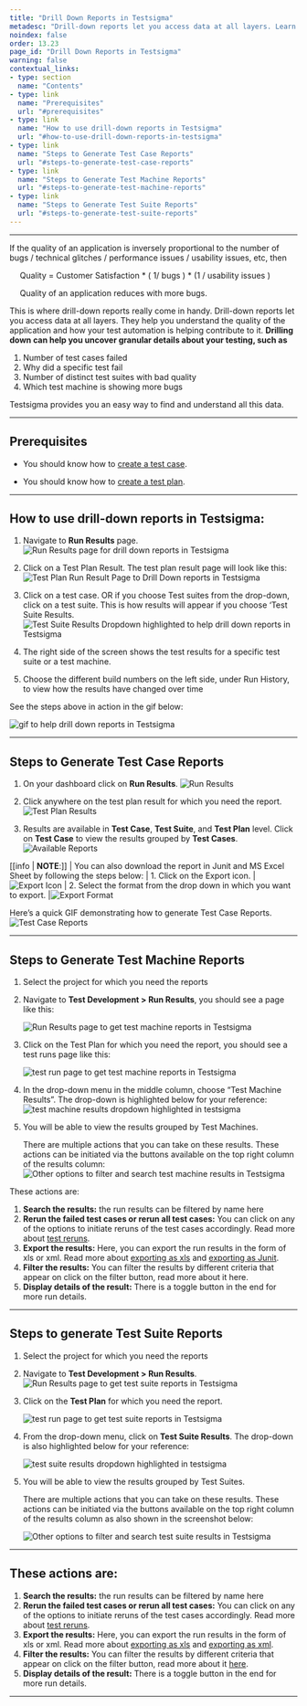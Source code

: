 ```yaml
---
title: "Drill Down Reports in Testsigma"
metadesc: "Drill-down reports let you access data at all layers. Learn how to use drill-down reports in the test execution results of automated tests in Testsigma"
noindex: false
order: 13.23
page_id: "Drill Down Reports in Testsigma"
warning: false
contextual_links:
- type: section
  name: "Contents"
- type: link
  name: "Prerequisites"
  url: "#prerequisites"
- type: link
  name: "How to use drill-down reports in Testsigma"
  url: "#how-to-use-drill-down-reports-in-testsigma"
- type: link
  name: "Steps to Generate Test Case Reports"
  url: "#steps-to-generate-test-case-reports"
- type: link
  name: "Steps to Generate Test Machine Reports"
  url: "#steps-to-generate-test-machine-reports"
- type: link
  name: "Steps to Generate Test Suite Reports"
  url: "#steps-to-generate-test-suite-reports"
---
```


---

If the quality of an application is inversely proportional to the number of bugs / technical glitches / performance issues / usability issues, etc, then

&emsp;
   Quality = Customer Satisfaction * ( 1/ bugs ) * (1 / usability issues )

&emsp;
   Quality of an application reduces with more bugs. 

This is where drill-down reports really come in handy. Drill-down reports let you access data at all layers. They help you understand the quality of the application and how your test automation is helping contribute to it. **Drilling down can help you uncover granular details about your testing, such as**

1. Number of test cases failed
2. Why did a specific test fail
3. Number of distinct test suites with bad quality
4. Which test machine is showing more bugs 

Testsigma provides you an easy way to find and understand all this data.

---

## **Prerequisites**
- You should know how to [create a test case](https://testsigma.com/docs/test-cases/manage/add-edit-delete/#creating-a-test-case). 

- You should know how to [create a test plan](https://testsigma.com/docs/test-management/test-plans/overview/#steps-to-create-a-test-plan).

---

## **How to use drill-down reports in Testsigma:**

1. Navigate to **Run Results** page.
   ![Run Results page for drill down reports in Testsigma](https://s3.amazonaws.com/static-docs.testsigma.com/new_images/reports/runs/drill-down-reports/run-results-page-drill-down-reports-testsigma.png)

2. Click on a Test Plan Result. The test plan result page will look like this:
   ![Test Plan Run Result Page to Drill Down reports in Testsigma](https://docs.testsigma.com/images/drill-down-reports/test-plan-run-result-page-drill-down-reports-testsigma.png)

3. Click on a test case. OR if you choose Test suites from the drop-down, click on a test suite. This is how results will appear if you choose ‘Test Suite Results. 
   ![Test Suite Results Dropdown highlighted to help drill down reports in Testsigma](https://docs.testsigma.com/images/drill-down-reports/test-suite-results-dropdown-highlighted-testsigma.png)

4. The right side of the screen shows the test results for a specific test suite or a test machine. 

5. Choose the different build numbers on the left side, under Run History, to view how the results have changed over time

See the steps above in action in the gif below:

![gif to help drill down reports in Testsigma](https://s3.amazonaws.com/static-docs.testsigma.com/new_images/reports/runs/drill-down-reports/gif-to-help-drill-down-reports-in-testsigma.gif)



---


## **Steps to Generate Test Case Reports**
1. On your dashboard click on **Run Results**. 
![Run Results](https://s3.amazonaws.com/static-docs.testsigma.com/new_images/projects/applications/tcrrresults.png)

2. Click anywhere on the test plan result for which you need the report.
![Test Plan Results](https://s3.amazonaws.com/static-docs.testsigma.com/new_images/projects/applications/tcrrrtp.png)

3. Results are available in **Test Case**, **Test Suite**, and **Test Plan** level. Click on **Test Case** to view the results grouped by **Test Cases**.
![Available Reports](https://s3.amazonaws.com/static-docs.testsigma.com/new_images/projects/applications/tcrartctstp.png)

[[info | **NOTE**:]]
| You can also download the report in Junit and MS Excel Sheet by following the steps below:
| 1. Click on the Export icon. 
|![Export Icon](https://s3.amazonaws.com/static-docs.testsigma.com/new_images/projects/applications/tcrdicon.png)
| 2. Select the format from the drop down in which you want to export. 
|![Export Format](https://s3.amazonaws.com/static-docs.testsigma.com/new_images/projects/applications/tcrdineju.png)

Here’s a quick GIF demonstrating how to generate Test Case Reports.
![Test Case Reports](https://s3.amazonaws.com/static-docs.testsigma.com/new_images/projects/applications/Tcreport.gif)

---


## **Steps to Generate Test Machine Reports**

1. Select the project for which you need the reports
2. Navigate to **Test Development > Run Results**, you should see a page like this:

   ![Run Results page to get test machine reports in Testsigma](https://s3.amazonaws.com/static-docs.testsigma.com/new_images/reports/runs/test-machine-reports/run-results-page-to-get-test-machine-reports-testsigma.png)

3. Click on the Test Plan for which you need the report, you should see a test runs page like this:

   ![test run page to get test machine reports in Testsigma](https://docs.testsigma.com/images/test-machine-reports/test-run-page-to-get-test-machine-reports-in-testsigma.png)

4. In the drop-down menu in the middle column, choose “Test Machine Results”. The drop-down is highlighted below for your reference:
   ![test machine results dropdown highlighted in testsigma](https://docs.testsigma.com/images/test-machine-reports/test-machine-results-dropdown-highlighted-testsigma.png)

5. You will be able to view the results grouped by Test Machines.
 

   There are multiple actions that you can take on these results. These actions can be initiated via the buttons available on the top right column of the results column:
   ![Other options to filter and search test machine results in Testsigma](https://docs.testsigma.com/images/test-machine-reports/test-machine-results-other-options-to-filter-search-testsigma.png)

  These actions are:

  1. **Search the results:** the run results can be filtered by name here
  2. **Rerun the failed test cases or rerun all test cases:** You can click on any of the options to initiate reruns of the test cases accordingly. Read more about [test reruns](https://testsigma.com/docs/reports/runs/rerun/).
  3. **Export the results:** Here, you can export the run results in the form of xls or xml. Read more about [exporting as xls](https://testsigma.com/docs/reports/export-reports/export-report-xls/) and [exporting as Junit](https://testsigma.com/docs/reports/export-reports/export-reports-junit/).
  4. **Filter the results:** You can filter the results by different criteria that appear on click on the filter button, read more about it here.
  5. **Display details of the result:** There is a toggle button in the end for more run details.

---


## **Steps to generate Test Suite Reports**

1. Select the project for which you need the reports
2. Navigate to **Test Development > Run Results**.
   ![Run Results page to get test suite reports in Testsigma](https://s3.amazonaws.com/static-docs.testsigma.com/new_images/reports/runs/test-suite-reports/run-results-page-to-get-test-suite-reports-testsigma.png)

3. Click on the **Test Plan** for which you need the report.

   ![test run page to get test suite reports in Testsigma](https://docs.testsigma.com/images/test-suite-reports/test-run-page-to-get-test-suite-reports-in-testsigma.png)

4. From the drop-down menu, click on **Test Suite Results**. The drop-down is also highlighted below for your reference:

   ![test suite results dropdown highlighted in testsigma](https://docs.testsigma.com/images/test-suite-reports/test-suite-results-dropdown-highlighted-testsigma.png)

5. You will be able to view the results grouped by Test Suites.


   There are multiple actions that you can take on these results. These actions can be initiated via the buttons available on the top right column of the results column as also shown in the screenshot below:

   ![Other options to filter and search test suite results in Testsigma](https://docs.testsigma.com/images/test-suite-reports/test-suite-results-other-options-to-filter-search-testsigma.png)

---

## **These actions are:**
1. **Search the results:** the run results can be filtered by name here
2. **Rerun the failed test cases or rerun all test cases:** You can click on any of the options to initiate reruns of the test cases accordingly. Read more about [test reruns](https://testsigma.com/docs/reports/runs/rerun/).
3. **Export the results:** Here, you can export the run results in the form of xls or xml. Read more about [exporting as xls](https://testsigma.com/docs/reports/export-reports/export-report-xls/) and [exporting as xml](https://testsigma.com/docs/reports/export-reports/export-reports-junit/).
4. **Filter the results:** You can filter the results by different criteria that appear on click on the filter button, read more about it [here](https://testsigma.com/docs/reports/runs/filter-custom-reports/).
5. **Display details of the result:** There is a toggle button in the end for more run details.

---